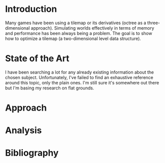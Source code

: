 # Introduction
Many games have been using a tilemap or its derivatives (octree as a three-dimensional approach).
Simulating worlds effectively in terms of memory and performance has been always being a problem.
The goal is to show how to optimize a tilemap (a two-dimensional level data structure).
# State of the Art
I have been searching a lot for any already existing information about the chosen subject.
Unfortunately, I've failed to find an exhaustive reference around this topic, only the plain ones.
I'm still sure it's somewhere out there but I'm basing my research on flat grounds.
# Approach
# Analysis
# Bibliography
